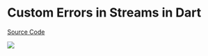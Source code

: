 # Custom Errors in Streams in Dart

[Source Code](../source/custom-errors-in-streams-in-dart.dart)

![](../images/custom-errors-in-streams-in-dart.jpg)
